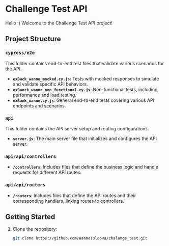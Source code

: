 # Challenge Test API

Hello :) Welcome to the Challenge Test API project!

## Project Structure

### `cypress/e2e`

This folder contains end-to-end test files that validate various scenarios for the API.

- **`exBack_wanne_mocked.cy.js`**: Tests with mocked responses to simulate and validate specific API behaviors.
- **`exBanck_wanne_non_functional.cy.js`**: Non-functional tests, including performance and load testing.
- **`exBank_wanne.cy.js`**: General end-to-end tests covering various API endpoints and scenarios.

### `api`
This folder contains the API server setup and routing configurations.

- **`server.js`**: The main server file that initializes and configures the API server.

### `api/api/controllers`
- **`/controllers`**: Includes files that define the business logic and handle requests for different API routes.

### `api/api/routers`
- **`/routers`**: Includes files that define the API routes and their corresponding handlers, linking routes to controllers.

## Getting Started

1. Clone the repository:
   ```bash
   git clone https://github.com/WanneToldova/chalenge_test.git
